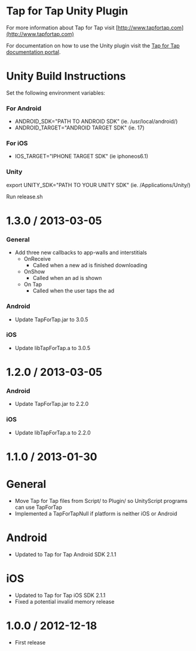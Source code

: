 # Tap for Tap Unity Plugin

For more information about Tap for Tap visit [http://www.tapfortap.com](http://www.tapfortap.com)

For documentation on how to use the Unity plugin visit the [Tap for Tap documentation portal](http://tapfortap.com/documentation/Unity).

# Unity  Build Instructions 
Set the following environment variables:

### For Android
- ANDROID_SDK="PATH TO ANDROID SDK" (ie. /usr/local/android/) 
- ANDROID_TARGET="ANDROID TARGET SDK" (ie. 17)

### For iOS
- IOS_TARGET="IPHONE TARGET SDK" (ie iphoneos6.1)

### Unity
export UNITY_SDK="PATH TO YOUR UNITY SDK" (ie. /Applications/Unity/)

Run release.sh

1.3.0 / 2013-03-05
==================
### General
- Add three new callbacks to app-walls and interstitials
  - OnReceive
      - Called when a new ad is finished downloading
  - OnShow
  	  - Called when an ad is shown
  - On Tap
  	  - Called when the user taps the ad

### Android
- Update TapForTap.jar to 3.0.5

### iOS
- Update libTapForTap.a to 3.0.5

1.2.0 / 2013-03-05
==================
### Android
- Update TapForTap.jar to 2.2.0

### iOS
- Update libTapForTap.a to 2.2.0

1.1.0 / 2013-01-30
==================

General
=======
* Move Tap for Tap files from Script/ to Plugin/ so UnityScript programs can use TapForTap
* Implemented a TapForTapNull if platform is neither iOS or Android

Android
=======
* Updated to Tap for Tap Android SDK 2.1.1

iOS
===
* Updated to Tap for Tap iOS SDK 2.1.1
* Fixed a potential invalid memory release 

1.0.0 / 2012-12-18
==================
- First release
